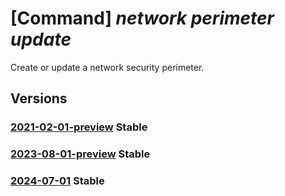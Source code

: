 # [Command] _network perimeter update_

Create or update a network security perimeter.

## Versions

### [2021-02-01-preview](/Resources/mgmt-plane/L3N1YnNjcmlwdGlvbnMve30vcmVzb3VyY2Vncm91cHMve30vcHJvdmlkZXJzL21pY3Jvc29mdC5uZXR3b3JrL25ldHdvcmtzZWN1cml0eXBlcmltZXRlcnMve30=/2021-02-01-preview.xml) **Stable**

<!-- mgmt-plane /subscriptions/{}/resourcegroups/{}/providers/microsoft.network/networksecurityperimeters/{} 2021-02-01-preview -->

### [2023-08-01-preview](/Resources/mgmt-plane/L3N1YnNjcmlwdGlvbnMve30vcmVzb3VyY2Vncm91cHMve30vcHJvdmlkZXJzL21pY3Jvc29mdC5uZXR3b3JrL25ldHdvcmtzZWN1cml0eXBlcmltZXRlcnMve30=/2023-08-01-preview.xml) **Stable**

<!-- mgmt-plane /subscriptions/{}/resourcegroups/{}/providers/microsoft.network/networksecurityperimeters/{} 2023-08-01-preview -->

### [2024-07-01](/Resources/mgmt-plane/L3N1YnNjcmlwdGlvbnMve30vcmVzb3VyY2Vncm91cHMve30vcHJvdmlkZXJzL21pY3Jvc29mdC5uZXR3b3JrL25ldHdvcmtzZWN1cml0eXBlcmltZXRlcnMve30=/2024-07-01.xml) **Stable**

<!-- mgmt-plane /subscriptions/{}/resourcegroups/{}/providers/microsoft.network/networksecurityperimeters/{} 2024-07-01 -->
